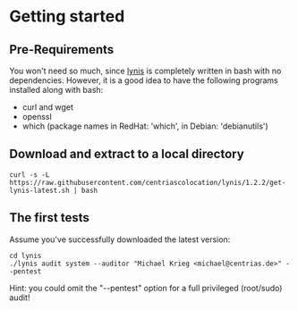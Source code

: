 Getting started
===============

Pre-Requirements
----------------

You won't need so much, since [lynis](https://cisofy.com/lynis/) is completely written in bash with no dependencies. However, it is a good idea to have the following programs installed along with bash:

  - curl and wget
  - openssl
  - which (package names in RedHat: 'which', in Debian: 'debianutils')


Download and extract to a local directory
-----------------------------------------

```
curl -s -L https://raw.githubusercontent.com/centriascolocation/lynis/1.2.2/get-lynis-latest.sh | bash
```

The first tests
---------------

Assume you've successfully downloaded the latest version:

```
cd lynis
./lynis audit system --auditor "Michael Krieg <michael@centrias.de>" --pentest
```

Hint: you could omit the "--pentest" option for a full privileged (root/sudo) audit!

